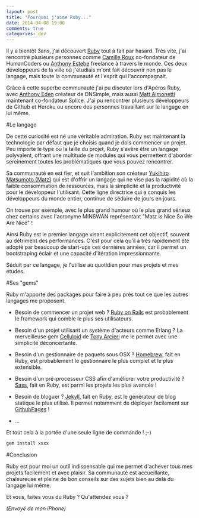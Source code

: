```yaml
---
layout: post
title: "Pourquoi j'aime Ruby..."
date: 2014-04-08 19:00
comments: true
categories: dev
---
```


Il y a bientôt 3ans, j'ai découvert [Ruby](http://ruby-lang.org/fr/) tout à fait par hasard. Très vite, j'ai rencontré plusieurs personnes comme [Camille Roux](http://camilleroux.com/) co-fondateur de HumanCoders ou [Anthony Estebe](http://anthonyestebe.com/) freelance à travers le monde. Ces deux développeurs de la ville où j'étudiais m'ont fait découvrir non pas le langage, mais toute la communauté et l'esprit qui l'accompagnait.

Grâce à cette superbe communauté j'ai pu discuter lors d'Apéros Ruby, avec [Anthony Eden](http://anthonyeden.com/) créateur de DNSimple, mais aussi [Matt Aimonetti](http://matt.aimonetti.net/) maintenant co-fondateur Splice. J'ai pu rencontrer plusieurs développeurs de Github et Heroku ou encore des personnes travaillant sur le langage en lui même.

#Le langage

De cette curiosité est né une véritable admiration. Ruby est maintenant la technologie par défaut que je choisis quand je dois commencer un projet. Peu importe le type ou la taille du projet, Ruby s'avère être un langage polyvalent, offrant une multitude de modules qui vous permettent d'aborder sereinement toutes les problématiques que vous pouvez rencontrer.

Sa communauté en est fier, et suit l'ambition son créateur [Yukihiro Matsumoto (Matz)](https://twitter.com/yukihiro_matz) qui est d'offrir un langage qui ne vise pas la rapidité où la faible consommation de ressources, mais la simplicité et la productivité pour le développeur l'utilisant. Cette ligne directrice qui a conquis les développeurs du monde entier, continue de séduire de jours en jours.

On trouve par exemple, avec le plus grand humour où le plus grand sérieux chez certains avec l'acronyme MINSWAN représentant "Matz is Nice So We Are Nice" !

Ainsi Ruby est le premier langage visant explicitement cet objectif, souvent au détriment des performances.
C'est pour cela qu'il a très rapidement été adopté par beaucoup de start-ups ces dernières années, car il permet un bootstraping éclair et une capacité d'itération impressionnante.

Séduit par ce langage, je l'utilise au quotidien pour mes projets et mes études.

#Ses "gems"

Ruby m'apporte des packages pour faire à peu près tout ce que les autres langages me proposent.

+ Besoin de commencer un projet web ? [Ruby on Rails](http://rubyonrails.org/) est probablement le framework qui comble le plus ses utilisateurs.

+ Besoin d'un projet utilisant un système d'acteurs comme Erlang ? La merveilleuse gem [Celluloid](https://github.com/celluloid/celluloid) de [Tony Arcieri](http://tonyarcieri.com/) me le permet avec une simplicité déconcertante.

+ Besoin d'un gestionnaire de paquets sous OSX ? [Homebrew](http://brew.sh/), fait en Ruby, est probablement le gestionnaire le plus complet et le plus extensible.

+ Besoin d'un pré-processeur CSS afin d'améliorer votre productivité ? [Sass](http://sass-lang.com/), fait en Ruby, est parmi les projets les plus avancés !

+ Besoin de bloguer ? [Jekyll](http://jekyllrb.com/), fait en Ruby, est le générateur de blog statique le plus utilisé. Il permet notamment de déployer facilement sur [GithubPages](http://pages.github.com/) !

+ ...

Et tout cela à la portée d'une seule ligne de commande ! ;-)

```sh
gem install xxxx
```

#Conclusion

Ruby est pour moi un outil indispensable qui me permet d'achever tous mes projets facilement et avec plaisir. Sa communauté est accueillante, chaleureuse et pleine de bon conseils sur des sujets bien au delà du langage lui même.

Et vous, faites vous du Ruby ? Qu'attendez vous ?

*(Envoyé de mon iPhone)*